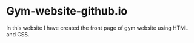 # Gym-website-github.io
In this website I have created the front page of gym website using HTML and CSS.
